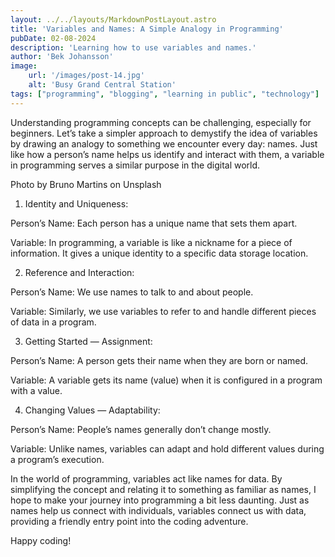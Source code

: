 ```yaml
---
layout: ../../layouts/MarkdownPostLayout.astro
title: 'Variables and Names: A Simple Analogy in Programming'
pubDate: 02-08-2024
description: 'Learning how to use variables and names.'
author: 'Bek Johansson'
image:
    url: '/images/post-14.jpg'
    alt: 'Busy Grand Central Station'
tags: ["programming", "blogging", "learning in public", "technology"]
---
```


Understanding programming concepts can be challenging, especially for beginners. Let’s take a simpler approach to demystify the idea of variables by drawing an analogy to something we encounter every day: names. Just like how a person’s name helps us identify and interact with them, a variable in programming serves a similar purpose in the digital world.

Photo by Bruno Martins on Unsplash

1. Identity and Uniqueness:

Person’s Name: Each person has a unique name that sets them apart.

Variable: In programming, a variable is like a nickname for a piece of information. It gives a unique identity to a specific data storage location.

2. Reference and Interaction:

Person’s Name: We use names to talk to and about people.

Variable: Similarly, we use variables to refer to and handle different pieces of data in a program.

3. Getting Started — Assignment:

Person’s Name: A person gets their name when they are born or named.

Variable: A variable gets its name (value) when it is configured in a program with a value.

4. Changing Values — Adaptability:

Person’s Name: People’s names generally don’t change mostly.

Variable: Unlike names, variables can adapt and hold different values during a program’s execution.

In the world of programming, variables act like names for data. By simplifying the concept and relating it to something as familiar as names, I hope to make your journey into programming a bit less daunting. Just as names help us connect with individuals, variables connect us with data, providing a friendly entry point into the coding adventure.

Happy coding!
